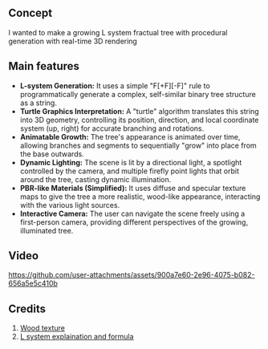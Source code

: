 ## Concept
I wanted to make a growing L system fractual tree with procedural generation with real-time 3D rendering

## Main features
- **L-system Generation:** It uses a simple "F[+F][-F]" rule to programmatically generate a complex, self-similar binary tree structure as a string.
- **Turtle Graphics Interpretation:** A "turtle" algorithm translates this string into 3D geometry, controlling its position, direction, and local coordinate system (up, right) for accurate branching and rotations.
- **Animatable Growth:** The tree's appearance is animated over time, allowing branches and segments to sequentially "grow" into place from the base outwards.
- **Dynamic Lighting:** The scene is lit by a directional light, a spotlight controlled by the camera, and multiple firefly point lights that orbit around the tree, casting dynamic illumination.
- **PBR-like Materials (Simplified):** It uses diffuse and specular texture maps to give the tree a more realistic, wood-like appearance, interacting with the various light sources.
- **Interactive Camera:** The user can navigate the scene freely using a first-person camera, providing different perspectives of the growing, illuminated tree.

## Video
https://github.com/user-attachments/assets/900a7e60-2e96-4075-b082-656a5e5c410b

## Credits
1. [Wood texture](https://ambientcg.com/view?id=Wood047)
2. [L system explaination and formula](https://graphicmaths.com/fractals/l-systems/l-system-trees/)

